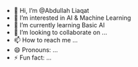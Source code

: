 - 👋 Hi, I’m @Abdullah Liaqat
- 👀 I’m interested in AI & Machine Learning
- 🌱 I’m currently learning Basic AI
- 💞️ I’m looking to collaborate on ...
- 📫 How to reach me ...
- 😄 Pronouns: ...
- ⚡ Fun fact: ...

<!---
Abdullahdhamial1/Abdullahdhamial1 is a ✨ special ✨ repository because its `README.md` (this file) appears on your GitHub profile.
You can click the Preview link to take a look at your changes.
--->
